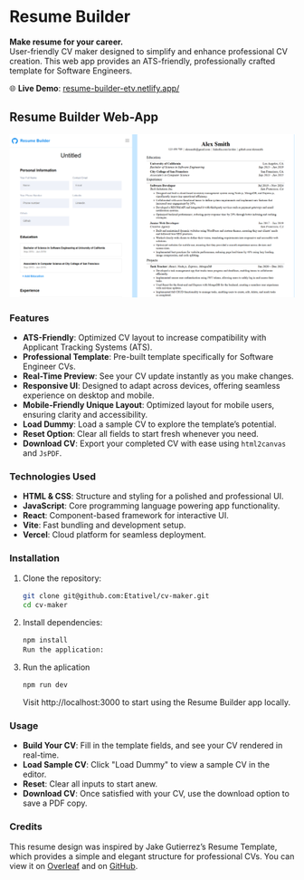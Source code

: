 # Resume Builder

**Make resume for your career.**  
User-friendly CV maker designed to simplify and enhance professional CV creation. This web app provides an ATS-friendly, professionally crafted template for Software Engineers.

🌐 **Live Demo**: [resume-builder-etv.netlify.app/](resume-builder-etv.netlify.app/)

## Resume Builder Web-App

<div align="center">
   <img width=auto height=auto src="./public/Web Preview.png" alt="Resume Builder Web-App">
</div>

### Features

- **ATS-Friendly**: Optimized CV layout to increase compatibility with Applicant Tracking Systems (ATS).
- **Professional Template**: Pre-built template specifically for Software Engineer CVs.
- **Real-Time Preview**: See your CV update instantly as you make changes.
- **Responsive UI**: Designed to adapt across devices, offering seamless experience on desktop and mobile.
- **Mobile-Friendly Unique Layout**: Optimized layout for mobile users, ensuring clarity and accessibility.
- **Load Dummy**: Load a sample CV to explore the template’s potential.
- **Reset Option**: Clear all fields to start fresh whenever you need.
- **Download CV**: Export your completed CV with ease using `html2canvas` and `JsPDF`.

### Technologies Used

- **HTML & CSS**: Structure and styling for a polished and professional UI.
- **JavaScript**: Core programming language powering app functionality.
- **React**: Component-based framework for interactive UI.
- **Vite**: Fast bundling and development setup.
- **Vercel**: Cloud platform for seamless deployment.

### Installation

1. Clone the repository:
   ```bash
   git clone git@github.com:Etativel/cv-maker.git
   cd cv-maker
   ```
2. Install dependencies:

   ```bash
   npm install
   Run the application:
   ```

3. Run the aplication
   ```bash
   npm run dev
   ```
   Visit http://localhost:3000 to start using the Resume Builder app locally.

### Usage

- **Build Your CV**: Fill in the template fields, and see your CV rendered in real-time.
- **Load Sample CV**: Click "Load Dummy" to view a sample CV in the editor.
- **Reset**: Clear all inputs to start anew.
- **Download CV**: Once satisfied with your CV, use the download option to save a PDF copy.

### Credits

This resume design was inspired by Jake Gutierrez’s Resume Template, which provides a simple and elegant structure for professional CVs. You can view it on [Overleaf](https://www.overleaf.com/latex/templates/jakes-resume/syzfjbzwjncs) and on [GitHub](https://github.com/jakegut/resume).

